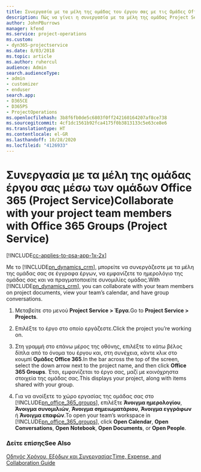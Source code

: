 ```yaml
---
title: Συνεργασία με τα μέλη της ομάδας του έργου σας με τις Ομάδες Office 365
description: Πώς να γίνει η συνεργασία με τα μέλη της ομάδας Project Service μέσω των Ομάδων του Office 365
author: JohnPBurrows
manager: kfend
ms.service: project-operations
ms.custom:
- dyn365-projectservice
ms.date: 8/03/2018
ms.topic: article
ms.author: ruhercul
audience: Admin
search.audienceType:
- admin
- customizer
- enduser
search.app:
- D365CE
- D365PS
- ProjectOperations
ms.openlocfilehash: 3b8f6fb0de5c6803f0ff242160164207af8ce738
ms.sourcegitcommit: 4cf1dc1561b92fca4175f0b3813133c5e63ce8e6
ms.translationtype: HT
ms.contentlocale: el-GR
ms.lasthandoff: 10/28/2020
ms.locfileid: "4126933"
---
```

# <a name="collaborate-with-your-project-team-members-with-office-365-groups-project-service"></a><span data-ttu-id="4979d-103">Συνεργασία με τα μέλη της ομάδας έργου σας μέσω των ομάδων Office 365 (Project Service)</span><span class="sxs-lookup"><span data-stu-id="4979d-103">Collaborate with your project team members with Office 365 Groups (Project Service)</span></span>

[!INCLUDE[cc-applies-to-psa-app-1x-2x](../includes/cc-applies-to-psa-app-1x-2x.md)]

<span data-ttu-id="4979d-104">Με το [!INCLUDE[pn_dynamics_crm](../includes/pn-dynamics-crm.md)], μπορείτε να συνεργάζεστε με τα μέλη της ομάδας σας σε έγγραφα έργων, να εμφανίζετε το ημερολόγιο της ομάδας σας και να πραγματοποιείτε συνομιλίες ομάδας.</span><span class="sxs-lookup"><span data-stu-id="4979d-104">With [!INCLUDE[pn_dynamics_crm](../includes/pn-dynamics-crm.md)], you can collaborate with your team members on project documents, view your team’s calendar, and have group conversations.</span></span>  
  
1. <span data-ttu-id="4979d-105">Μεταβείτε στο μενού **Project Service > Έργα**.</span><span class="sxs-lookup"><span data-stu-id="4979d-105">Go to **Project Service > Projects**.</span></span>  
  
2. <span data-ttu-id="4979d-106">Επιλέξτε το έργο στο οποίο εργάζεστε.</span><span class="sxs-lookup"><span data-stu-id="4979d-106">Click the project you’re working on.</span></span>  
  
3. <span data-ttu-id="4979d-107">Στη γραμμή στο επάνω μέρος της οθόνης, επιλέξτε το κάτω βέλος δίπλα από το όνομα του έργου και, στη συνέχεια, κάντε κλικ στο κουμπί **Ομάδες Office 365**.</span><span class="sxs-lookup"><span data-stu-id="4979d-107">In the bar across the top of the screen, select the down arrow next to the project name, and then click **Office 365 Groups**.</span></span> <span data-ttu-id="4979d-108">Έτσι, εμφανίζεται το έργο σας, μαζί με κοινόχρηστα στοιχεία της ομάδας σας.</span><span class="sxs-lookup"><span data-stu-id="4979d-108">This displays your project, along with items shared with your group.</span></span>  
  
4. <span data-ttu-id="4979d-109">Για να ανοίξετε το χώρο εργασίας της ομάδας σας στο [!INCLUDE[pn_office_365_groups](../includes/pn-office-365-groups.md)], επιλέξτε **Άνοιγμα ημερολογίου**, **Άνοιγμα συνομιλιών**, **Άνοιγμα σημειωματάριου**, **Άνοιγμα εγγράφων** ή **Άνοιγμα επαφών**.</span><span class="sxs-lookup"><span data-stu-id="4979d-109">To open your team’s workspace in [!INCLUDE[pn_office_365_groups](../includes/pn-office-365-groups.md)], click **Open Calendar**, **Open Conversations**, **Open Notebook**, **Open Documents**, or **Open People**.</span></span>  
  
### <a name="see-also"></a><span data-ttu-id="4979d-110">Δείτε επίσης</span><span class="sxs-lookup"><span data-stu-id="4979d-110">See Also</span></span>  
 [<span data-ttu-id="4979d-111">Οδηγός Χρόνου, Εξόδων και Συνεργασίας</span><span class="sxs-lookup"><span data-stu-id="4979d-111">Time, Expense, and Collaboration Guide</span></span>](../psa/time-expense-collaboration-guide.md)
